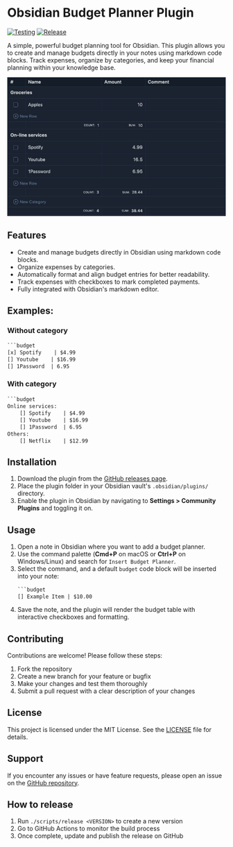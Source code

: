 # Obsidian Budget Planner Plugin

[![Testing](https://github.com/kalinichenko88/obsidian-budget-planner-plugin/actions/workflows/testing.yml/badge.svg)](https://github.com/kalinichenko88/obsidian-budget-planner-plugin/actions/workflows/testing.yml)
[![Release](https://github.com/kalinichenko88/obsidian-budget-planner-plugin/actions/workflows/release.yml/badge.svg)](https://github.com/kalinichenko88/obsidian-budget-planner-plugin/actions/workflows/release.yml)

A simple, powerful budget planning tool for Obsidian. This plugin allows you to create and manage budgets directly in your notes using markdown code blocks. Track expenses, organize by categories, and keep your financial planning within your knowledge base.

![screenshot](assets/screenshot.jpg)

## Features

- Create and manage budgets directly in Obsidian using markdown code blocks.
- Organize expenses by categories.
- Automatically format and align budget entries for better readability.
- Track expenses with checkboxes to mark completed payments.
- Fully integrated with Obsidian's markdown editor.

## Examples:

### Without category

````
```budget
[x] Spotify    | $4.99
[] Youtube    | $16.99
[] 1Password  | 6.95
````

### With category

````
```budget
Online services:
	[] Spotify    | $4.99
	[] Youtube    | $16.99
	[] 1Password  | 6.95
Others:
	[] Netflix    | $12.99
````

## Installation

1. Download the plugin from the [GitHub releases page](https://github.com/kalinichenko88/obsidian-budget-planner-plugin/releases).
2. Place the plugin folder in your Obsidian vault's `.obsidian/plugins/` directory.
3. Enable the plugin in Obsidian by navigating to **Settings > Community Plugins** and toggling it on.

## Usage

1. Open a note in Obsidian where you want to add a budget planner.
2. Use the command palette (**Cmd+P** on macOS or **Ctrl+P** on Windows/Linux) and search for `Insert Budget Planner`.
3. Select the command, and a default `budget` code block will be inserted into your note:
   ````
   ```budget
   [] Example Item | $10.00
   ````
4. Save the note, and the plugin will render the budget table with interactive checkboxes and formatting.

## Contributing

Contributions are welcome! Please follow these steps:

1. Fork the repository
2. Create a new branch for your feature or bugfix
3. Make your changes and test them thoroughly
4. Submit a pull request with a clear description of your changes

## License

This project is licensed under the MIT License. See the [LICENSE](LICENSE) file for details.

## Support

If you encounter any issues or have feature requests, please open an issue on the [GitHub repository](https://github.com/kalinichenko88/obsidian-budget-planner-plugin/issues).

## How to release

1. Run `./scripts/release <VERSION>` to create a new version
2. Go to GitHub Actions to monitor the build process
3. Once complete, update and publish the release on GitHub
